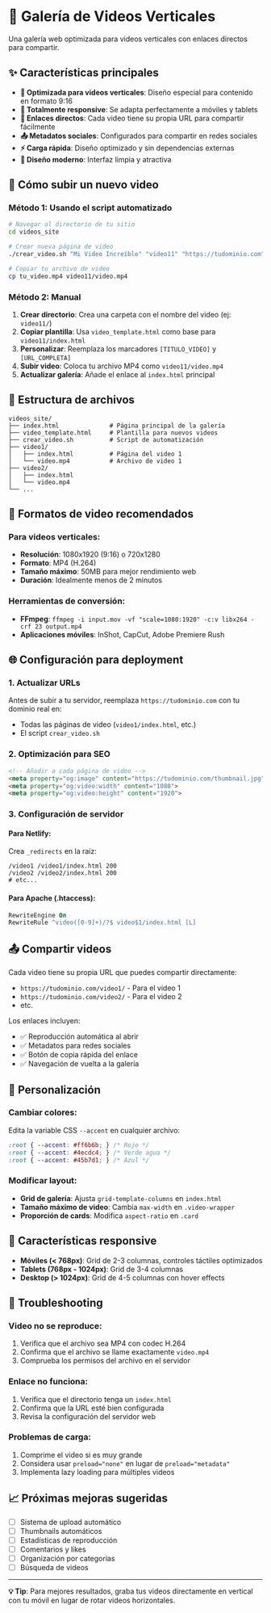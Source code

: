 # 📱 Galería de Videos Verticales

Una galería web optimizada para videos verticales con enlaces directos para compartir.

## ✨ Características principales

- **🎥 Optimizada para videos verticales**: Diseño especial para contenido en formato 9:16
- **📱 Totalmente responsive**: Se adapta perfectamente a móviles y tablets
- **🔗 Enlaces directos**: Cada video tiene su propia URL para compartir fácilmente
- **📤 Metadatos sociales**: Configurados para compartir en redes sociales
- **⚡ Carga rápida**: Diseño optimizado y sin dependencias externas
- **🎨 Diseño moderno**: Interfaz limpia y atractiva

## 🚀 Cómo subir un nuevo video

### Método 1: Usando el script automatizado

```bash
# Navegar al directorio de tu sitio
cd videos_site

# Crear nueva página de video
./crear_video.sh "Mi Video Increíble" "video11" "https://tudominio.com"

# Copiar tu archivo de video
cp tu_video.mp4 video11/video.mp4
```

### Método 2: Manual

1. **Crear directorio**: Crea una carpeta con el nombre del video (ej: `video11/`)
2. **Copiar plantilla**: Usa `video_template.html` como base para `video11/index.html`
3. **Personalizar**: Reemplaza los marcadores `[TITULO_VIDEO]` y `[URL_COMPLETA]`
4. **Subir video**: Coloca tu archivo MP4 como `video11/video.mp4`
5. **Actualizar galería**: Añade el enlace al `index.html` principal

## 📁 Estructura de archivos

```
videos_site/
├── index.html              # Página principal de la galería
├── video_template.html     # Plantilla para nuevos videos
├── crear_video.sh          # Script de automatización
├── video1/
│   ├── index.html          # Página del video 1
│   └── video.mp4           # Archivo de video 1
├── video2/
│   ├── index.html
│   └── video.mp4
└── ...
```

## 🎯 Formatos de video recomendados

### Para videos verticales:
- **Resolución**: 1080x1920 (9:16) o 720x1280
- **Formato**: MP4 (H.264)
- **Tamaño máximo**: 50MB para mejor rendimiento web
- **Duración**: Idealmente menos de 2 minutos

### Herramientas de conversión:
- **FFmpeg**: `ffmpeg -i input.mov -vf "scale=1080:1920" -c:v libx264 -crf 23 output.mp4`
- **Aplicaciones móviles**: InShot, CapCut, Adobe Premiere Rush

## 🌐 Configuración para deployment

### 1. Actualizar URLs
Antes de subir a tu servidor, reemplaza `https://tudominio.com` con tu dominio real en:
- Todas las páginas de video (`video1/index.html`, etc.)
- El script `crear_video.sh`

### 2. Optimización para SEO
```html
<!-- Añadir a cada página de video -->
<meta property="og:image" content="https://tudominio.com/thumbnail.jpg">
<meta property="og:video:width" content="1080">
<meta property="og:video:height" content="1920">
```

### 3. Configuración de servidor

#### Para Netlify:
Crea `_redirects` en la raíz:
```
/video1 /video1/index.html 200
/video2 /video2/index.html 200
# etc...
```

#### Para Apache (.htaccess):
```apache
RewriteEngine On
RewriteRule ^video([0-9]+)/?$ video$1/index.html [L]
```

## 📤 Compartir videos

Cada video tiene su propia URL que puedes compartir directamente:
- `https://tudominio.com/video1/` - Para el video 1
- `https://tudominio.com/video2/` - Para el video 2
- etc.

Los enlaces incluyen:
- ✅ Reproducción automática al abrir
- ✅ Metadatos para redes sociales
- ✅ Botón de copia rápida del enlace
- ✅ Navegación de vuelta a la galería

## 🎨 Personalización

### Cambiar colores:
Edita la variable CSS `--accent` en cualquier archivo:
```css
:root { --accent: #ff6b6b; } /* Rojo */
:root { --accent: #4ecdc4; } /* Verde agua */
:root { --accent: #45b7d1; } /* Azul */
```

### Modificar layout:
- **Grid de galería**: Ajusta `grid-template-columns` en `index.html`
- **Tamaño máximo de video**: Cambia `max-width` en `.video-wrapper`
- **Proporción de cards**: Modifica `aspect-ratio` en `.card`

## 📱 Características responsive

- **Móviles (< 768px)**: Grid de 2-3 columnas, controles táctiles optimizados
- **Tablets (768px - 1024px)**: Grid de 3-4 columnas
- **Desktop (> 1024px)**: Grid de 4-5 columnas con hover effects

## 🔧 Troubleshooting

### Video no se reproduce:
1. Verifica que el archivo sea MP4 con codec H.264
2. Confirma que el archivo se llame exactamente `video.mp4`
3. Comprueba los permisos del archivo en el servidor

### Enlace no funciona:
1. Verifica que el directorio tenga un `index.html`
2. Confirma que la URL esté bien configurada
3. Revisa la configuración del servidor web

### Problemas de carga:
1. Comprime el video si es muy grande
2. Considera usar `preload="none"` en lugar de `preload="metadata"`
3. Implementa lazy loading para múltiples videos

## 📈 Próximas mejoras sugeridas

- [ ] Sistema de upload automático
- [ ] Thumbnails automáticos
- [ ] Estadísticas de reproducción
- [ ] Comentarios y likes
- [ ] Organización por categorías
- [ ] Búsqueda de videos

---

**💡 Tip**: Para mejores resultados, graba tus videos directamente en vertical con tu móvil en lugar de rotar videos horizontales.